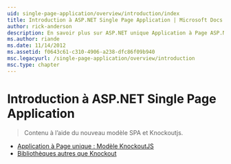 ```yaml
---
uid: single-page-application/overview/introduction/index
title: Introduction à ASP.NET Single Page Application | Microsoft Docs
author: rick-anderson
description: En savoir plus sur ASP.NET unique Application à Page ASP.NET unique Page Application (SPA) vous permet de créer des applications qui incluent des interacti côté client significative...
ms.author: riande
ms.date: 11/14/2012
ms.assetid: f0643c61-c310-4906-a238-dfc86f09b940
msc.legacyurl: /single-page-application/overview/introduction
msc.type: chapter
---
```

<a name="introduction-to-aspnet-single-page-application"></a>Introduction à ASP.NET Single Page Application
====================
> Contenu à l’aide du nouveau modèle SPA et Knockoutjs.


- [Application à Page unique : Modèle KnockoutJS](knockoutjs-template.md)
- [Bibliothèques autres que Knockout](other-libraries.md)
